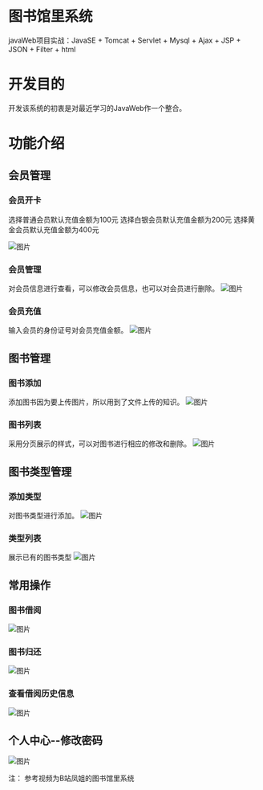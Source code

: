 # 图书馆里系统
  javaWeb项目实战：JavaSE + Tomcat + Servlet + Mysql + Ajax + JSP + JSON + Filter + html

# 开发目的
  开发该系统的初衷是对最近学习的JavaWeb作一个整合。

# 功能介绍
## 会员管理
### 会员开卡
  选择普通会员默认充值金额为100元
  选择白银会员默认充值金额为200元
  选择黄金会员默认充值金额为400元 <br>


![图片](https://user-images.githubusercontent.com/64461623/196021524-85757de8-fb25-45b8-b19c-1ba3ea12a3b8.png)

### 会员管理
对会员信息进行查看，可以修改会员信息，也可以对会员进行删除。
![图片](https://user-images.githubusercontent.com/64461623/196021521-dda80859-e9c9-47d4-ae81-8d65293126c5.png)

### 会员充值
输入会员的身份证号对会员充值金额。
![图片](https://user-images.githubusercontent.com/64461623/196021528-c73f51fb-38bd-42ac-82cf-119907f3b585.png)


## 图书管理
### 图书添加
添加图书因为要上传图片，所以用到了文件上传的知识。
![图片](https://user-images.githubusercontent.com/64461623/196021545-960480cd-6fb6-4cdc-a640-1842ab5ef0d6.png)

### 图书列表
采用分页展示的样式，可以对图书进行相应的修改和删除。
![图片](https://user-images.githubusercontent.com/64461623/196021550-6a539bb0-b9e7-4d18-8855-ebf0c14dda92.png)

## 图书类型管理
### 添加类型
对图书类型进行添加。
![图片](https://user-images.githubusercontent.com/64461623/196021577-79f8a814-0b9b-45df-a2d2-6afc13c5ae80.png)

### 类型列表
展示已有的图书类型
![图片](https://user-images.githubusercontent.com/64461623/196021587-bd1f7a48-4408-4b4e-b376-7fe031e433f4.png)


## 常用操作
### 图书借阅
![图片](https://user-images.githubusercontent.com/64461623/196021644-97b5a848-f92f-4c5e-90cf-70475bb990e0.png)

### 图书归还
![图片](https://user-images.githubusercontent.com/64461623/196021663-03eacf77-ae3f-419e-9a4e-ff2fcb9131e9.png)

### 查看借阅历史信息
![图片](https://user-images.githubusercontent.com/64461623/196021684-44bf0770-c302-4ef0-8d29-e32c85ef9537.png)


## 个人中心--修改密码
![图片](https://user-images.githubusercontent.com/64461623/196021597-129bbb6a-cd9c-420c-ad6d-ab1e6c344190.png)



注： 参考视频为B站凤姐的图书馆里系统
